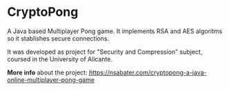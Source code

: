 # CryptoPong
A Java based Multiplayer Pong game. It implements RSA and AES algoritms so it stablishes secure connections.

It was developed as project for "Security and Compression" subject, coursed in the University of Alicante.

**More info** about the project: https://nsabater.com/cryptopong-a-java-online-multiplayer-pong-game


